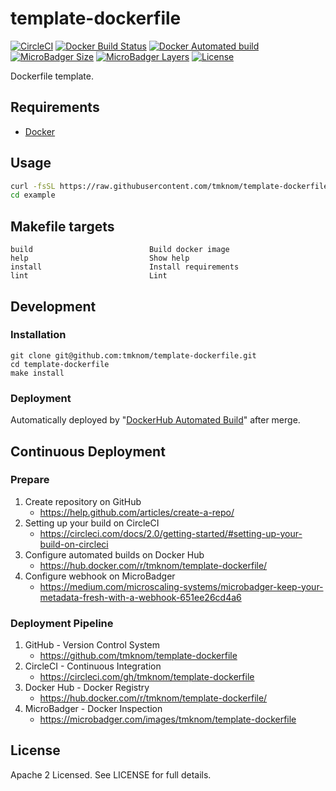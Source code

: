 # template-dockerfile

[![CircleCI](https://circleci.com/gh/tmknom/template-dockerfile.svg?style=svg)](https://circleci.com/gh/tmknom/template-dockerfile)
[![Docker Build Status](https://img.shields.io/docker/build/tmknom/template-dockerfile.svg)](https://hub.docker.com/r/tmknom/template-dockerfile/builds/)
[![Docker Automated build](https://img.shields.io/docker/automated/tmknom/template-dockerfile.svg)](https://hub.docker.com/r/tmknom/template-dockerfile/)
[![MicroBadger Size](https://img.shields.io/microbadger/image-size/tmknom/template-dockerfile.svg)](https://microbadger.com/images/tmknom/template-dockerfile)
[![MicroBadger Layers](https://img.shields.io/microbadger/layers/tmknom/template-dockerfile.svg)](https://microbadger.com/images/tmknom/template-dockerfile)
[![License](https://img.shields.io/github/license/tmknom/template-dockerfile.svg)](https://opensource.org/licenses/Apache-2.0)

Dockerfile template.

## Requirements

- [Docker](https://www.docker.com/)

## Usage

```sh
curl -fsSL https://raw.githubusercontent.com/tmknom/template-dockerfile/master/install | sh -s example
cd example
```

## Makefile targets

```text
build                          Build docker image
help                           Show help
install                        Install requirements
lint                           Lint
```

## Development

### Installation

```shell
git clone git@github.com:tmknom/template-dockerfile.git
cd template-dockerfile
make install
```

### Deployment

Automatically deployed by "[DockerHub Automated Build](https://docs.docker.com/docker-hub/builds/)" after merge.

## Continuous Deployment

### Prepare

1. Create repository on GitHub
    - <https://help.github.com/articles/create-a-repo/>
2. Setting up your build on CircleCI
    - <https://circleci.com/docs/2.0/getting-started/#setting-up-your-build-on-circleci>
3. Configure automated builds on Docker Hub
    - <https://hub.docker.com/r/tmknom/template-dockerfile/>
4. Configure webhook on MicroBadger
    - <https://medium.com/microscaling-systems/microbadger-keep-your-metadata-fresh-with-a-webhook-651ee26cd4a6>

### Deployment Pipeline

1. GitHub - Version Control System
    - <https://github.com/tmknom/template-dockerfile>
2. CircleCI - Continuous Integration
    - <https://circleci.com/gh/tmknom/template-dockerfile>
3. Docker Hub - Docker Registry
    - <https://hub.docker.com/r/tmknom/template-dockerfile/>
4. MicroBadger - Docker Inspection
    - <https://microbadger.com/images/tmknom/template-dockerfile>

## License

Apache 2 Licensed. See LICENSE for full details.
